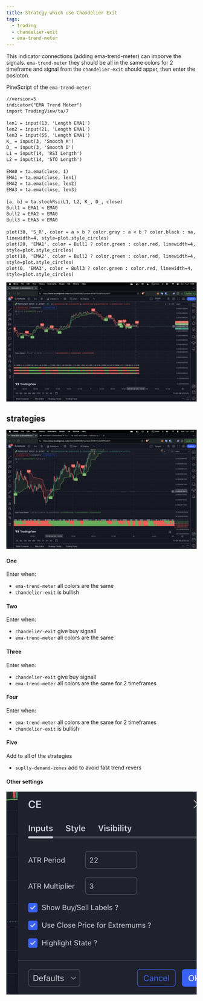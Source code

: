 ```yaml
---
title: Strategy which use Chandelier Exit
tags:
  - trading
  - chandelier-exit
  - ema-trend-meter
---
```

 
This indicator connections (adding ema-trend-meter) can imporve the signals. `ema-trend-meter` they should be all in the same colors for 2 timeframe and signal from the `chandelier-exit` should apper, then enter the posioton.

PineScript of the `ema-trend-meter`:
```
//version=5
indicator("EMA Trend Meter")
import TradingView/ta/7

len1 = input(13, 'Length EMA1')
len2 = input(21, 'Length EMA1')
len3 = input(55, 'Length EMA1')
K_ = input(3, 'Smooth K')
D_ = input(3, 'Smooth D')
L1 = input(14, 'RSI Length')
L2 = input(14, 'STO Length')

EMA0 = ta.ema(close, 1)
EMA1 = ta.ema(close, len1)
EMA2 = ta.ema(close, len2)
EMA3 = ta.ema(close, len3)

[a, b] = ta.stochRsi(L1, L2, K_, D_, close)
Bull1 = EMA1 < EMA0
Bull2 = EMA2 < EMA0
Bull3 = EMA3 < EMA0

plot(30, 'S_R', color = a > b ? color.gray : a < b ? color.black : na, linewidth=4, style=plot.style_circles)
plot(20, 'EMA1', color = Bull1 ? color.green : color.red, linewidth=4, style=plot.style_circles)
plot(10, 'EMA2', color = Bull2 ? color.green : color.red, linewidth=4, style=plot.style_circles)
plot(0, 'EMA3', color = Bull3 ? color.green : color.red, linewidth=4, style=plot.style_circles)
```

![alt text](image-1.png)



## strategies
![alt text](image-2.png)

#### One
Enter when:
- `ema-trend-meter` all colors are the same
- `chandelier-exit` is bullish
 
#### Two
Enter when:
- `chandelier-exit` give buy signall
- `ema-trend-meter` all colors are the same
 
#### Three
Enter when:
- `chandelier-exit` give buy signall
- `ema-trend-meter` all colors are the same for 2 timeframes
 
#### Four
Enter when:
- `ema-trend-meter` all colors are the same for 2 timeframes
- `chandelier-exit` is bullish
 
#### Five
Add to all of the strategies
- `suplly-demand-zones` add to avoid fast trend revers
 
 
#### Other settings
![alt text](image.png)